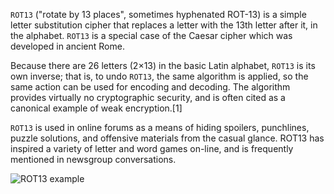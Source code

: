 `ROT13` ("rotate by 13 places", sometimes hyphenated ROT-13) is a simple letter substitution cipher that replaces a letter with the 13th letter after it, in the alphabet. `ROT13` is a special case of the Caesar cipher which was developed in ancient Rome.

Because there are 26 letters (2×13) in the basic Latin alphabet, `ROT13` is its own inverse; that is, to undo `ROT13`, the same algorithm is applied, so the same action can be used for encoding and decoding. The algorithm provides virtually no cryptographic security, and is often cited as a canonical example of weak encryption.[1]

`ROT13` is used in online forums as a means of hiding spoilers, punchlines, puzzle solutions, and offensive materials from the casual glance. ROT13 has inspired a variety of letter and word games on-line, and is frequently mentioned in newsgroup conversations.

![ROT13 example](https://upload.wikimedia.org/wikipedia/commons/2/24/ROT13-es.png)

